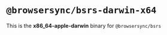 # `@browsersync/bsrs-darwin-x64`

This is the **x86_64-apple-darwin** binary for `@browsersync/bsrs`

